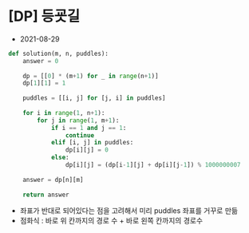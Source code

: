 # [DP] 등굣길

- 2021-08-29

```python
def solution(m, n, puddles):
    answer = 0
    
    dp = [[0] * (m+1) for _ in range(n+1)]
    dp[1][1] = 1
    
    puddles = [[i, j] for [j, i] in puddles]
    
    for i in range(1, n+1):
        for j in range(1, m+1):
            if i == 1 and j == 1:
                continue
            elif [i, j] in puddles:
                dp[i][j] = 0
            else:
                dp[i][j] = (dp[i-1][j] + dp[i][j-1]) % 1000000007
    
    answer = dp[n][m]
    
    return answer
```

- 좌표가 반대로 되어있다는 점을 고려해서 미리 puddles 좌표를 거꾸로 만듦
- 점화식 : 바로 위 칸까지의 경로 수 + 바로 왼쪽 칸까지의 경로수
